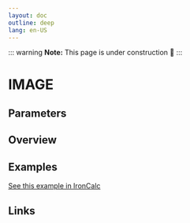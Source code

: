 ```yaml
---
layout: doc
outline: deep
lang: en-US
---
```


::: warning
**Note:** This page is under construction 🚧
:::

# IMAGE

## Parameters

## Overview

## Examples

[See this example in IronCalc](https://app.ironcalc.com/?filename=image)

## Links